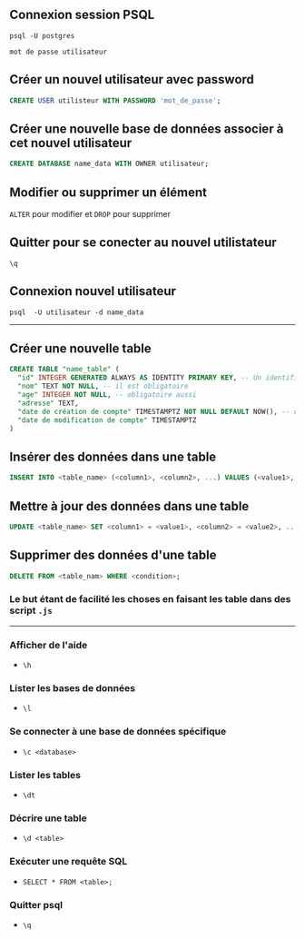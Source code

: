 ## Connexion session PSQL 

``psql -U postgres``

``mot de passe utilisateur``

## Créer un nouvel utilisateur avec password

```sql
CREATE USER utilisteur WITH PASSWORD 'mot_de_passe'; 
```

## Créer une nouvelle base de données associer à cet nouvel utilisateur

```sql
CREATE DATABASE name_data WITH OWNER utilisateur;
```

## Modifier ou supprimer un élément 

``ALTER`` pour modifier et ``DROP`` pour supprimer

## Quitter pour se conecter au nouvel utilistateur 

``\q``

## Connexion nouvel utilisateur 

``psql  -U utilisateur -d name_data``

---
## Créer une nouvelle table
``` SQL
CREATE TABLE "name_table" (
  "id" INTEGER GENERATED ALWAYS AS IDENTITY PRIMARY KEY, -- Un identifiant unique généré par le RDBMS
  "nom" TEXT NOT NULL, -- il est obligatoire
  "age" INTEGER NOT NULL, -- obligatoire aussi
  "adresse" TEXT,
  "date de création de compte" TIMESTAMPTZ NOT NULL DEFAULT NOW(), -- on veut savoir quand un film a été ajouté dans la base et on défini la valeur par défaut comme étant maintenant       (c'est a dire au moment ou le film sera ajouté)
  "date de modification de compte" TIMESTAMPTZ
)
```

## Insérer des données dans une table

```sql
INSERT INTO <table_name> (<column1>, <column2>, ...) VALUES (<value1>, <value2>, ...);
```
## Mettre à jour des données dans une table
```sql
UPDATE <table_name> SET <column1> = <value1>, <column2> = <value2>, ... WHERE <condition>;
```

## Supprimer des données d'une table
```sql
DELETE FROM <table_nam> WHERE <condition>;
```

### Le but étant de facilité les choses en faisant les table dans des script ``.js``
---
### Afficher de l'aide

- ``\h``
### Lister les bases de données
- ``\l``

### Se connecter à une base de données spécifique
- ``\c <database>``

### Lister les tables
- ``\dt``

### Décrire une table
- ``\d <table>``

### Exécuter une requête SQL
- ``SELECT * FROM <table>;``

### Quitter psql
- ``\q``
